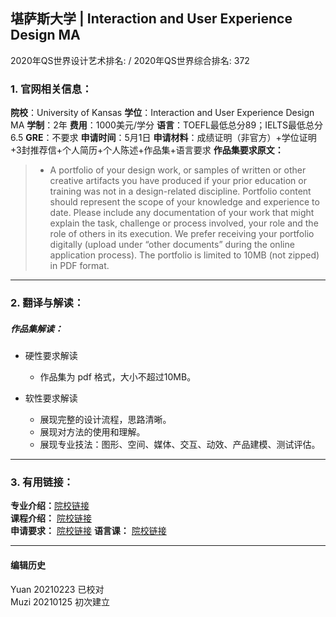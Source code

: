 ## 堪萨斯大学 | Interaction and User Experience Design MA
2020年QS世界设计艺术排名: /
2020年QS世界综合排名: 372

### 1. 官网相关信息：

**院校**：University of Kansas
**学位**：Interaction and User Experience Design MA
**学制**：2年
**费用**：1000美元/学分
**语言**：TOEFL最低总分89；IELTS最低总分6.5
**GRE**：不要求
**申请时间**：5月1日
**申请材料**：成绩证明（非官方）+学位证明+3封推荐信+个人简历+个人陈述+作品集+语言要求
**作品集要求原文：**

> - A portfolio of your design work, or samples of written or other creative artifacts you have produced if your prior education or training was not in a design-related discipline. Portfolio content should represent the scope of your knowledge and experience to date. Please include any documentation of your work that might explain the task, challenge or process involved, your role and the role of others in its execution. We prefer receiving your portfolio digitally (upload under “other documents” during the online application process). The portfolio is limited to 10MB (not zipped) in PDF format.

---

### 2. 翻译与解读：

##### 作品集解读：
- 硬性要求解读
  - 作品集为 pdf 格式，大小不超过10MB。

- 软性要求解读
  - 展现完整的设计流程，思路清晰。
  - 展现对方法的使用和理解。
  - 展现专业技法：图形、空间、媒体、交互、动效、产品建模、测试评估。



---

### 3. 有用链接：

**专业介绍：**[院校链接](http://design.ku.edu/ma-interaction-design)  
**课程介绍：** [院校链接](http://design.ku.edu/ma-interaction-design-degree-requirement)  
**申请要求：** [院校链接](http://design.ku.edu/apply%20to%20the%20ma)
**语言课：** [院校链接](http://graduate.ku.edu/english-proficiency-requirements)

---


#### 编辑历史
Yuan 20210223 已校对  
Muzi 20210125 初次建立
